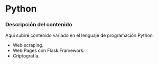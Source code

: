 # Python
### Descripción del contenido

Aquí subiré contenido variado en el lenguaje de programación Python:
* Web scraping.
* Web Pages con Flask Framework.
* Criptografía.


